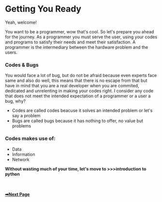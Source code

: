 # Getting You Ready
Yeah, welcome! 

You want to be a programmer, wow that's cool. So let's prepare you ahead for the journey.
As a programmer you must serve the user, using your codes and programs to satisfy their needs and meet their satisfaction.
A programmer is the intermediary between the hardware problem and the users. 

### Codes & Bugs
You would face a lot of bug, but do not be afraid because even experts face same and also do well, this means that there is no escape from that but have 
in mind that you are a real developer when you are commited, dedicated and unrelenting in making your codes right.
I consider any code that does not meet the intended expectation of a programmer or a user a bug, why?
- Codes are called codes beacuse it solves an intended problem or let's say a problem
- Bugs are called bugs because it has nothing to offer, no value but problems
### Codes makes use of:
- Data
- Information
- Network

**Without wasting much of your time, let's move to >>>introduction to python**

<br><b><h4 align="left"><a href="https://github.com/chryz-hub/py-tutorials/blob/master/python/introduction/intro-to-python.md">➡Next Page</a></b></br>
